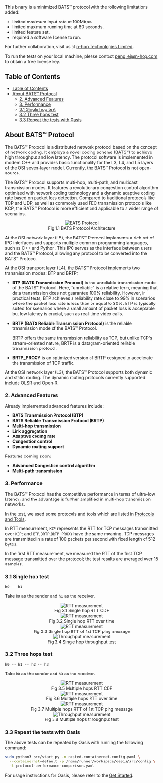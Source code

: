 This binary is a minimized BATS™ protocol with the following limitations added:

- limited maximum input rate at 100Mbps.
- limited maximum running time at 80 seconds.
- limited feature set.
- required a software license to run.

For further collaboration, visit us at [n-hop Technologies Limited](https://www.n-hop.com/).

To run the tests on your local machine, please contact peng.lei@n-hop.com to obtain a free license key.

## Table of Contents
- [Table of Contents](#table-of-contents)
- [About BATS™ Protocol](#about-bats-protocol)
  - [2. Advanced Features](#2-advanced-features)
  - [3. Performance](#3-performance)
  - [3.1 Single hop test](#31-single-hop-test)
  - [3.2 Three hops test](#32-three-hops-test)
  - [3.3 Repeat the tests with Oasis](#33-repeat-the-tests-with-oasis)

## About BATS™ Protocol

The BATS™ Protocol is a distributed network protocol based on the concept of network coding. It employs a novel coding scheme ([BATS™](https://n-hop.com/wp-content/uploads/2022/12/BATS.pdf)) to achieve high throughput and low latency. The protocol software is implemented in modern C++ and provides basic functionality for the L3, L4, and L5 layers of the OSI seven-layer model. Currently, the BATS™ Protocol is not open-source.

The BATS™ Protocol supports multi-hop, multi-path, and multicast transmission modes. It features a revolutionary congestion control algorithm optimized with network coding technology and a dynamic adaptive coding rate based on packet loss detection. Compared to traditional protocols like TCP and UDP, as well as commonly used FEC transmission protocols like KCP, the BATS™ Protocol is more efficient and applicable to a wider range of scenarios.

<div align="center" style="text-align:center"> 
<img src="./imgs/arch.png" alt="BATS Protocol"></div>
<div align="center">Fig 1.1 BATS Protocol Architecture</div>

At the OSI network layer (L5), the BATS™ Protocol implements a rich set of IPC interfaces and supports multiple common programming languages, such as C++ and Python. This IPC serves as the interface between users and the BATS™ Protocol, allowing any protocol to be converted into the BATS™ Protocol.

At the OSI transport layer (L4), the BATS™ Protocol implements two transmission modes: BTP and BRTP:

  - **BTP (BATS Transmission Protocol)** is the unreliable transmission mode of the BATS™ Protocol. Here, "unreliable" is a relative term, meaning that data transmission does not guarantee 100% reliability. However, in practical tests, BTP achieves a reliability rate close to 99% in scenarios where the packet loss rate is less than or equal to 30%. BTP is typically suited for scenarios where a small amount of packet loss is acceptable but low latency is crucial, such as real-time video calls.
  
  - **BRTP (BATS Reliable Transmission Protocol)** is the reliable transmission mode of the BATS™ Protocol.
  
    BRTP offers the same transmission reliability as TCP, but unlike TCP's stream-oriented nature, BRTP is a datagram-oriented reliable transmission protocol.

  - **BRTP_PROXY** is an optimized version of BRTP designed to accelerate the transmission of TCP traffic.

At the OSI network layer (L3), the BATS™ Protocol supports both dynamic and static routing. The dynamic routing protocols currently supported include OLSR and Open-R.

### 2. Advanced Features

Already implemented advanced features include:

- **BATS Transmission Protocol (BTP)**
- **BATS Reliable Transmission Protocol (BRTP)**
- **Multi-hop transmission**
- **Link aggregation**
- **Adaptive coding rate**
- **Congestion control**
- **Dynamic routing support**

Features coming soon:

- **Advanced Congestion control algorithm**
- **Multi-path transmission**

### 3. Performance

The BATS™ Protocol has the competitive performance in terms of ultra-low latency; and the advantage is further amplified in multi-hop transmission networks.

In the test, we used some protocols and tools which are listed in [Protocols and Tools](docs/protocols_and_tools.md).

In RTT measurement, `KCP` represents the RTT for TCP messages transmitted over `KCP`; and `BTP`,`BRTP`,`BRTP_PROXY` have the same meaning. TCP messages are transmitted in a rate of 100 packets per second with fixed length of 512 bytes.

In the first RTT measurement, we measured the RTT of the first TCP message transmitted over the protocol; the test results are averaged over 15 samples.

### 3.1 Single hop test

```
h0 -- h1
```

Take `h0` as the sender and `h1` as the receiver.

<div align="center" style="text-align:center"> 
<img src="./imgs/test1/rtt_cdf.svg" alt="RTT measurement"></div>
<div align="center">Fig 3.1 Single hop RTT CDF</div>

<div align="center" style="text-align:center"> 
<img src="./imgs/test1/rtt.svg" alt="RTT measurement"></div>
<div align="center">Fig 3.2 Single hop RTT over time</div>

<div align="center" style="text-align:center"> 
<img src="./imgs/test2/first_rtt.svg" alt="RTT measurement"></div>
<div align="center">Fig 3.3 Single hop RTT of 1st TCP ping message</div>

<div align="center" style="text-align:center"> 
<img src="./imgs/test1/iperf3_throughput.svg" alt="Throughput measurement"></div>
<div align="center">Fig 3.4 Single hop throughput test</div>

### 3.2 Three hops test

```
h0 -- h1 -- h2 -- h3
```

Take `h0` as the sender and `h3` as the receiver.

<div align="center" style="text-align:center"> 
<img src="./imgs/test3/rtt_cdf.svg" alt="RTT measurement"></div>
<div align="center">Fig 3.5 Multiple hops RTT CDF</div>

<div align="center" style="text-align:center"> 
<img src="./imgs/test3/rtt.svg" alt="RTT measurement"></div>
<div align="center">Fig 3.6 Multiple hops RTT over time</div>

<div align="center" style="text-align:center"> 
<img src="./imgs/test4/first_rtt.svg" alt="RTT measurement"></div>
<div align="center">Fig 3.7 Multiple hops RTT of 1st TCP ping message</div>

<div align="center" style="text-align:center"> 
<img src="./imgs/test3/iperf3_throughput.svg" alt="Throughput measurement"></div>
<div align="center">Fig 3.8 Multiple hops throughput test</div>

### 3.3 Repeat the tests with Oasis

The above tests can be repeated by Oasis with running the following command:

```bash
sudo python3 src/start.py -n nested-containernet-config.yaml \
  --containernet=default -p /home/runner/workspace/oasis/src/config \
  -t protocol-performance-comparison.yaml
```

For usage instructions for Oasis, please refer to the [Get Started](../docs/get-started.md).